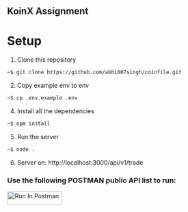 ## KoinX Assignment

# Setup

1. Clone this repository

```bash
~$ git clone https://github.com/abhi007singh/coinfile.git
```

2. Copy example env to env

```bash
~$ cp .env.example .env
```

4. Install all the dependencies

```bash
~$ npm install
```

5. Run the server

```bash
~$ node .
```

6. Server on: http://localhost:3000/api/v1/trade

### Use the following POSTMAN public API list to run:

[<img src="https://run.pstmn.io/button.svg" alt="Run In Postman" style="width: 128px; height: 32px;">](https://app.getpostman.com/run-collection/17870706-63c2bef0-cb6c-4b97-bb40-3ea234c9a216?action=collection%2Ffork&source=rip_markdown&collection-url=entityId%3D17870706-63c2bef0-cb6c-4b97-bb40-3ea234c9a216%26entityType%3Dcollection%26workspaceId%3D75eeaeba-6bad-47cf-9dc8-7bc4c380f4d6)
